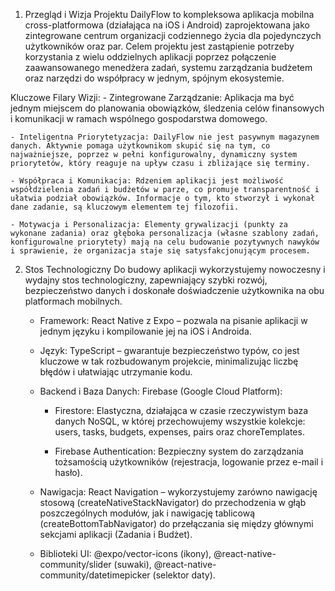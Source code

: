 1. Przegląd i Wizja Projektu
DailyFlow to kompleksowa aplikacja mobilna cross-platformowa (działająca na iOS i Android) zaprojektowana jako zintegrowane centrum organizacji codziennego życia dla pojedynczych użytkowników oraz par. Celem projektu jest zastąpienie potrzeby korzystania z wielu oddzielnych aplikacji poprzez połączenie zaawansowanego menedżera zadań, systemu zarządzania budżetem oraz narzędzi do współpracy w jednym, spójnym ekosystemie.

Kluczowe Filary Wizji:
    - Zintegrowane Zarządzanie: Aplikacja ma być jednym miejscem do planowania obowiązków, śledzenia celów finansowych i komunikacji w ramach wspólnego gospodarstwa domowego.

    - Inteligentna Priorytetyzacja: DailyFlow nie jest pasywnym magazynem danych. Aktywnie pomaga użytkownikom skupić się na tym, co najważniejsze, poprzez w pełni konfigurowalny, dynamiczny system priorytetów, który reaguje na upływ czasu i zbliżające się terminy.

    - Współpraca i Komunikacja: Rdzeniem aplikacji jest możliwość współdzielenia zadań i budżetów w parze, co promuje transparentność i ułatwia podział obowiązków. Informacje o tym, kto stworzył i wykonał dane zadanie, są kluczowym elementem tej filozofii.

    - Motywacja i Personalizacja: Elementy grywalizacji (punkty za wykonane zadania) oraz głęboka personalizacja (własne szablony zadań, konfigurowalne priorytety) mają na celu budowanie pozytywnych nawyków i sprawienie, że organizacja staje się satysfakcjonującym procesem.

2. Stos Technologiczny
Do budowy aplikacji wykorzystujemy nowoczesny i wydajny stos technologiczny, zapewniający szybki rozwój, bezpieczeństwo danych i doskonałe doświadczenie użytkownika na obu platformach mobilnych.

    - Framework: React Native z Expo – pozwala na pisanie aplikacji w jednym języku i kompilowanie jej na iOS i Androida.

    - Język: TypeScript – gwarantuje bezpieczeństwo typów, co jest kluczowe w tak rozbudowanym projekcie, minimalizując liczbę błędów i ułatwiając utrzymanie kodu.

    - Backend i Baza Danych: Firebase (Google Cloud Platform):

        - Firestore: Elastyczna, działająca w czasie rzeczywistym baza danych NoSQL, w której przechowujemy wszystkie kolekcje: users, tasks, budgets, expenses, pairs oraz choreTemplates.

        - Firebase Authentication: Bezpieczny system do zarządzania tożsamością użytkowników (rejestracja, logowanie przez e-mail i hasło).

    - Nawigacja: React Navigation – wykorzystujemy zarówno nawigację stosową (createNativeStackNavigator) do przechodzenia w głąb poszczególnych modułów, jak i nawigację tablicową (createBottomTabNavigator) do przełączania się między głównymi sekcjami aplikacji (Zadania i Budżet).

    - Biblioteki UI: @expo/vector-icons (ikony), @react-native-community/slider (suwaki), @react-native-community/datetimepicker (selektor daty).